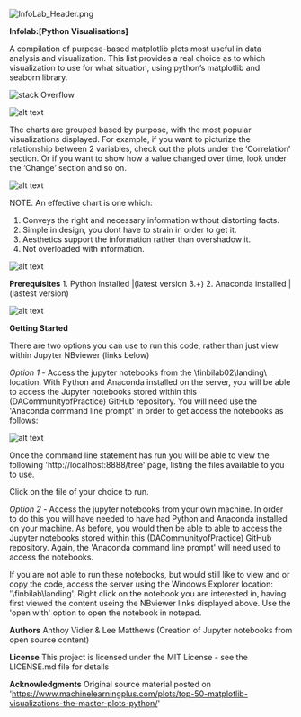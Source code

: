 ![InfoLab_Header.png](attachment:InfoLab_Header.png)

__Infolab:[Python Visualisations]__

A compilation of purpose-based matplotlib plots most useful in data analysis and visualization. This list provides a real choice as to which visualization to use for what situation, using python’s matplotlib and seaborn library.

![stack Overflow](http://lmsotfy.com/so.png)

![alt text](https://matplotlib.org/2.1.2/_static/logo2.png)<seaborn image>

The charts are grouped based by purpose, with the most popular visualizations displayed. For example, if you want to picturize the relationship between 2 variables, check out the plots under the ‘Correlation’ section. Or if you want to show how a value changed over time, look under the ‘Change’ section and so on.

![alt text](http://url/to/img.png)

NOTE. An effective chart is one which:

  1. Conveys the right and necessary information without distorting facts.
  2. Simple in design, you dont have to strain in order to get it.
  3. Aesthetics support the information rather than overshadow it. 
  4. Not overloaded with information.

![alt text](http://url/to/img.png)

__Prerequisites__
    1. Python installed |(latest version 3.+)
    2. Anaconda installed |(lastest version)
    
![alt text](http://url/to/img.png)

__Getting Started__

There are two options you can use to run this code, rather than just view within Jupyter NBviewer (links below)

<links>

_Option 1_ - Access the jupyter notebooks from the \\finbilab02\landing\ location. With Python and Anaconda installed on the server, you will be able to access the Jupyter notebooks stored within this (DACommunityofPractice) GitHub repository. You will need use the 'Anaconda command line prompt' in order to get access the notebooks as follows:

![alt text](http://url/to/img.png)

Once the command line statement has run you will be able to view the following 'http://localhost:8888/tree' page, listing the files available to you to use.

Click on the file of your choice to run.

_Option 2_ - Access the jupyter notebooks from your own machine. In order to do this you will have needed to have had Python and Anaconda installed on your machine. As before, you would then be able to able to access the Jupyter notebooks stored within this (DACommunityofPractice) GitHub repository. Again, the 'Anaconda command line prompt' will need used to access the notebooks.

If you are not able to run these notebooks, but would still like to view and or copy the code, access the server using the Windows Explorer location: '\\finbilab\landing\'. Right click on the notebook you are interested in, having first viewed the content useing the NBviewer links displayed above. Use the 'open with' option to open the notebook in notepad.

__Authors__
Anthoy Vidler & Lee Matthews (Creation of Jupyter notebooks from open source content)

__License__
This project is licensed under the MIT License - see the LICENSE.md file for details

__Acknowledgments__
Original source material posted on 'https://www.machinelearningplus.com/plots/top-50-matplotlib-visualizations-the-master-plots-python/'
